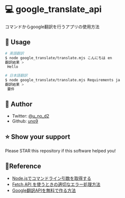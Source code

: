  # 💻 google_translate_api
コマンドからgoogle翻訳を行うアプリの使用方法

## 🚀 Usage
```bash
# 英語翻訳
$ node google_translate/translate.mjs こんにちは en
翻訳結果 > 
 Hello

# 日本語翻訳
$ node google_translate/translate.mjs Requirements ja
翻訳結果 > 
 要件
```

## 👤 Author
- Twitter: [@u_no_d2](https://twitter.com/u_no_d2)
- Github: [uno9](https://github.com/uno9)

## ⭐️ Show your support
Please STAR this repository if this software helped you!

## 📝Reference
- [Node.jsでコマンドライン引数を取得する](https://qiita.com/furusin_oriver/items/f030d1eaa9e7b54233c3)
- [Fetch API を使うときの適切なエラー処理方法](https://zenn.dev/junki555/articles/4ab67fc78ce64c)
- [Google翻訳APIを無料で作る方法](https://qiita.com/satto_sann/items/be4177360a0bc3691fdf)